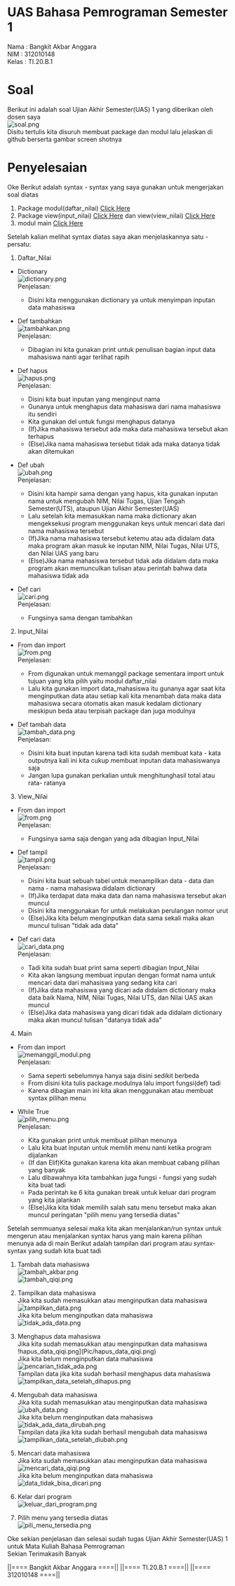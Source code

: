 # UAS Bahasa Pemrograman Semester 1

Nama : Bangkit Akbar Anggara<br>
NIM : 312010148<br>
Kelas : TI.20.B.1<br>

# Soal
Berikut ini adalah soal Ujian Akhir Semester(UAS) 1 yang diberikan oleh dosen saya<br>
![soal.png](Pic/soal.png)<br>
Disitu tertulis kita disuruh membuat package dan modul lalu jelaskan di github berserta gambar screen shotnya<br>

# Penyelesaian
Oke Berikut adalah syntax - syntax yang saya gunakan untuk mengerjakan soal diatas<br>
1. Package modul(daftar_nilai) [Click Here](modul/daftar_nilai.py)
2. Package view(input_nilai) [Click Here](view/input_nilai) dan view(view_nilai) [Click Here](view/view_nilai.py)
3. modul main [Click Here](main.py)

Setelah kalian melihat syntax diatas saya akan menjelaskannya satu - persatu:<br>
1. Daftar_Nilai<br>
  - Dictionary<br>
![dictionary.png](Pic/dictionary.png)<br>
Penjelasan:<br>
    - Disini kita menggunakan dictionary ya untuk menyimpan inputan data mahasiswa<br>
  
  - Def tambahkan<br>
![tambahkan.png](Pic/tambahkan.png)<br>
Penjelasan:<br>
    - Dibagian ini kita gunakan print untuk penulisan bagian input data mahasiswa nanti agar terlihat rapih<br>
  
  - Def hapus<br>
![hapus.png](Pic/hapus.png)<br>
Penjelasan:<br>
    - Disini kita buat inputan yang menginput nama<br>
    - Gunanya untuk menghapus data mahasiswa dari nama mahasiswa itu sendiri<br>
    - Kita gunakan del untuk fungsi menghapus datanya<br>
    - (If)Jika mahasiswa tersebut ada maka data mahasiswa tersebut akan terhapus<br>
    - (Else)Jika nama mahasiswa tersebut tidak ada maka datanya tidak akan ditemukan<br>
  
  - Def ubah<br>
![ubah.png](Pic/ubah.png)<br>
Penjelasan:<br>
    - Disini kita hampir sama dengan yang hapus, kita gunakan inputan nama untuk mengubah NIM, Nilai Tugas, Ujian Tengah Semester(UTS), ataupun Ujian Akhir Semester(UAS)<br>
    - Lalu setelah kita memasukkan nama maka dictionary akan mengeksekusi program menggunakan keys untuk mencari data dari nama mahasiswa tersebut<br>
    - (If)Jika nama mahasiswa tersebut ketemu atau ada didalam data maka program akan masuk ke inputan NIM, Nilai Tugas, Nilai UTS, dan Nilai UAS yang baru<br>
    - (Else)Jika nama mahasiswa tersebut tidak ada didalam data maka program akan memunculkan tulisan atau perintah bahwa data mahasiswa tidak ada<br>

  - Def cari<br>
![cari.png](Pic/cari.png)<br>
Penjelasan:<br>
    - Fungsinya sama dengan tambahkan<br>
 
2. Input_Nilai<br>
  - From dan import<br>
![from.png](Pic/from.png)<br>
Penjelasan:<br>
    - From digunakan untuk memanggil package sementara import untuk tujuan yang kita pilih yaitu modul daftar_nilai<br>
    - Lalu kita gunakan import data_mahasiswa itu gunanya agar saat kita menginputkan data atau setiap kali kita menambah data maka data mahasiswa secara otomatis akan masuk kedalam dictionary meskipun beda atau terpisah package dan juga modulnya<br>

  - Def tambah data<br>
![tambah_data.png](Pic/tambah_data.png)<br>
Penjelasan:<br>
    - Disini kita buat inputan karena tadi kita sudah membuat kata - kata outputnya kali ini kita cukup membuat inputan data mahasiswanya saja<br>
    - Jangan lupa gunakan perkalian untuk menghitunghasil total atau rata- ratanya<br>

3. View_Nilai<br>
  - From dan import<br>
![from.png](Pic/from.png)<br>
Penjelasan:<br>
    - Fungsinya sama saja dengan yang ada dibagian Input_Nilai<br>
 
  - Def tampil<br>
![tampil.png](Pic/tampil.png)<br>
Penjelasan:<br>
    - Disini kita buat sebuah tabel untuk menampilkan data - data dan nama - nama mahasiswa didalam dictionary<br>
    - (If)Jika terdapat data maka data dan nama mahasiswa tersebut akan muncul<br>
    - Disini kita menggunakan for untuk melakukan perulangan nomor urut<br>
    - (Else)Jika kita belum menginputkan data sama sekali maka akan muncul tulisan "tidak ada data"<br>
    
  - Def cari data<br>
![cari_data.png](Pic/cari_data.png)<br>
Penjelasan:<br>
    - Tadi kita sudah buat print sama seperti dibagian Input_Nilai<br>
    - Kita akan langsung membuat inputan dengan format nama untuk mencari data dari mahasiswa yang sedang kita cari<br>
    - (If)Jika data mahasiswa yang dicari ada didalam dictionary maka data baik Nama, NIM, Nilai Tugas, Nilai UTS, dan Nilai UAS akan muncul<br>
    - (Else)Jika data mahasiswa yang dicari tidak ada didalam dictionary maka akan muncul tulisan "datanya tidak ada"<br>
 
4. Main<br>
  - From dan import<br>
![memanggil_modul.png](Pic/memanggil_modul.png)<br>
Penjelasan:<br>
    - Sama seperti sebelumnya hanya saja disini sedikit berbeda<br>
    - From disini kita tulis package.modulnya lalu import fungsi(def) tadi<br>
    - Karena dibagian main ini kita akan menggunakan atau membuat syntax pilihan menu<br>
   
  - While True<br>
![pilih_menu.png](Pic/pilih_menu.png)<br>
Penjelasan:<br>
    - Kita gunakan print untuk membuat pilihan menunya<br>
    - Lalu kita buat inputan untuk memilih menu nanti ketika program dijalankan<br>
    - (If dan Elif)Kita gunakan karena kita akan membuat cabang pilihan yang banyak<br>
    - Lalu dibawahnya kita tambahkan  juga fungsi - fungsi yang sudah kita buat tadi<br>
    - Pada perintah ke 6 kita gunakan break untuk keluar dari program yang kita jalankan<br>
    - (Else)Jika kita tidak memilih salah satu menu tersebut maka akan muncul peringatan "pilih menu yang tersedia diatas"<br>
    
Setelah semmuanya selesai maka kita akan menjalankan/run syntax untuk mengerun atau menjalankan syntax harus yang main karena pilihan menunya ada di main
Berikut adalah tampilan dari program atau syntax- syntax yang sudah kita buat tadi<br>

1. Tambah data mahasiswa<br>
![tambah_akbar.png](Pic/tambah_akbar.png)<br>
![tambah_qiqi.png](Pic/tambah_qiqi.png)<br>

2. Tampilkan data mahasiswa<br>
Jika kita sudah memasukkan atau menginputkan data mahasiswa<br>
![tampilkan_data.png](Pic/tampilkan_data.png)<br>
Jika kita belum menginputkan data mahasiswa<br>
![tidak_ada_data.png](Pic/tdak_ada_data.png)<br>

3. Menghapus data mahasiswa<br>
Jika kita sudah memasukkan atau menginputkan data mahasiswa<br>
!hapus_data_qiqi.png](Pic/hapus_data_qiqi.png)<br>
Jika kita belum menginputkan data mahasiswa<br>
![pencarian_tidak_ada.png](Pic/pencarian_tidak_ada.png)<br>
Tampilan data jika kita sudah berhasil menghapus data mahasiswa<br>
![tampilkan_data_setelah_dihapus.png](Pic/tampilkan_data_setelah_dihapus.png)

4. Mengubah data mahasiswa<br>
Jika kita sudah memasukkan atau menginputkan data mahasiswa<br>
![ubah_data.png](Pic/ubah_data.png)<br>
Jika kita belum menginputkan data mahasiswa<br>
![tidak_ada_data_dirubah.png](Pic/tidak_ada_data_dirubah.png)<br>
Tampilan data jika kita sudah berhasil mengubah data mahasiswa<br>
![tampilkan_data_setelah_diubah.png](Pic/tampilkan_data_setelah_diubah.png)

5. Mencari data mahasiswa<br>
Jika kita sudah memasukkan atau menginputkan data mahasiswa<br>
![mencari_data_qiqi.png](Pic/mencari_data_qiqi.png)<br>
Jika kita belum menginputkan data mahasiswa<br>
![data_tidak_bisa_dicari.png](Pic/data_tidak_bisa_dicari.png)<br>

6. Kelar dari program<br>
![keluar_dari_program.png](Pic/keluar_dari_program.png)<br>

7. Pilih menu yang tersedia diatas<br>
![pili_menu_tersedia.png](Pic/pilih_menu_tersedia.png)

Oke sekian penjelasan dan selesai sudah tugas Ujian Akhir Semester(UAS) 1 untuk Mata Kuliah Bahasa Pemrograman<br>
Sekian Terimakasih Banyak<br>

||==== Bangkit Akbar Anggara ====||
||==== TI.20.B.1 ====||
||==== 312010148 ====||
